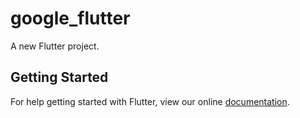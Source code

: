 # google_flutter

A new Flutter project.

## Getting Started

For help getting started with Flutter, view our online
[documentation](https://flutter.io/).
